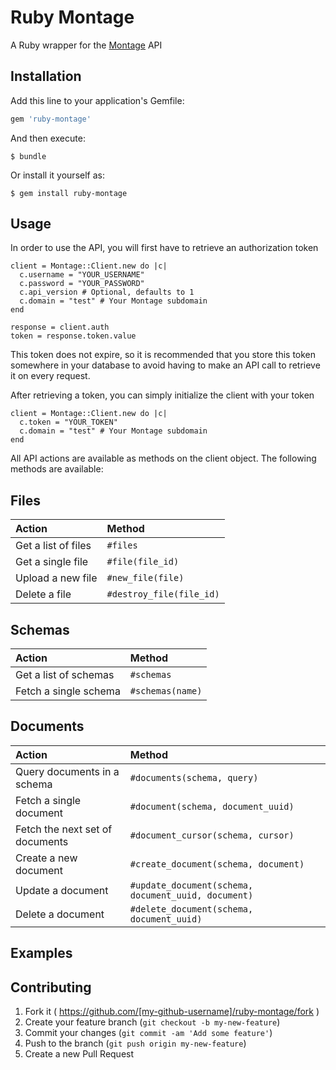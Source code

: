# Ruby Montage

A Ruby wrapper for the [Montage](https://www.foo.com) API

## Installation

Add this line to your application's Gemfile:

```ruby
gem 'ruby-montage'
```

And then execute:

    $ bundle

Or install it yourself as:

    $ gem install ruby-montage

## Usage

In order to use the API, you will first have to retrieve an authorization token

    client = Montage::Client.new do |c|
      c.username = "YOUR_USERNAME"
      c.password = "YOUR_PASSWORD"
      c.api_version # Optional, defaults to 1
      c.domain = "test" # Your Montage subdomain
    end

    response = client.auth
    token = response.token.value

This token does not expire, so it is recommended that you store this token somewhere in your database to avoid having to
make an API call to retrieve it on every request.

After retrieving a token, you can simply initialize the client with your token

    client = Montage::Client.new do |c|
      c.token = "YOUR_TOKEN"
      c.domain = "test" # Your Montage subdomain
    end

All API actions are available as methods on the client object. The following methods are available:

## Files

| Action                          | Method                                              |
| :------------------------------ | :-------------------------------------------------- |
| Get a list of files             | `#files`                                            |
| Get a single file               | `#file(file_id)`                                    |
| Upload a new file               | `#new_file(file)`                                   |
| Delete a file                   | `#destroy_file(file_id)`                            |

## Schemas

| Action                          | Method                                              |
| :------------------------------ | :-------------------------------------------------- |
| Get a list of schemas           | `#schemas`                                          |
| Fetch a single schema           | `#schemas(name)`                                    |

## Documents

| Action                          | Method                                              |
| :------------------------------ | :-------------------------------------------------- |
| Query documents in a schema     | `#documents(schema, query)`                         |
| Fetch a single document         | `#document(schema, document_uuid)`                  |
| Fetch the next set of documents | `#document_cursor(schema, cursor)`                  |
| Create a new document           | `#create_document(schema, document)`                |
| Update a document               | `#update_document(schema, document_uuid, document)` |
| Delete a document               | `#delete_document(schema, document_uuid)`           |

## Examples


## Contributing

1. Fork it ( https://github.com/[my-github-username]/ruby-montage/fork )
2. Create your feature branch (`git checkout -b my-new-feature`)
3. Commit your changes (`git commit -am 'Add some feature'`)
4. Push to the branch (`git push origin my-new-feature`)
5. Create a new Pull Request
